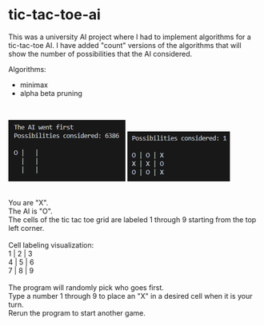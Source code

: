 # tic-tac-toe-ai
This was a university AI project where I had to implement algorithms for a tic-tac-toe AI. I have added "count" versions of the algorithms that will show the number of possibilities that the AI considered.</br>

Algorithms:</br>
- minimax
- alpha beta pruning

</br>

![grid](./images/grid.png) ![final](./images/final.png)

</br>
You are "X".</br>
The AI is "O".</br>
The cells of the tic tac toe grid are labeled 1 through 9 starting from the top left corner.</br>
</br>
Cell labeling visualization:</br>
1 | 2 | 3</br>
4 | 5 | 6</br>
7 | 8 | 9</br>
</br>
The program will randomly pick who goes first.</br>
Type a number 1 through 9 to place an "X" in a desired cell when it is your turn.</br>
Rerun the program to start another game.
